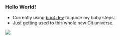 <h3> Hello World! </h3>

- Currently using [boot.dev](https://www.boot.dev) to quide my baby steps. 
- Just getting used to this whole new Git universe.

<p align="left">
  <img src="https://api.boot.dev/v1/users/public/cc5cfee9-6ef8-4875-95ab-30520f6f3ad7/thumbnail" >
</p>

<!--
**JK-K4ndy/JK-K4ndy** is a ✨ _special_ ✨ repository because its `README.md` (this file) appears on your GitHub profile.

Here are some ideas to get you started:

- 🔭 I’m currently working on ...
- 🌱 I’m currently learning ...
- 👯 I’m looking to collaborate on ...
- 🤔 I’m looking for help with ...
- 💬 Ask me about ...
- 📫 How to reach me: ...
- 😄 Pronouns: ...
- ⚡ Fun fact: ...
-->
